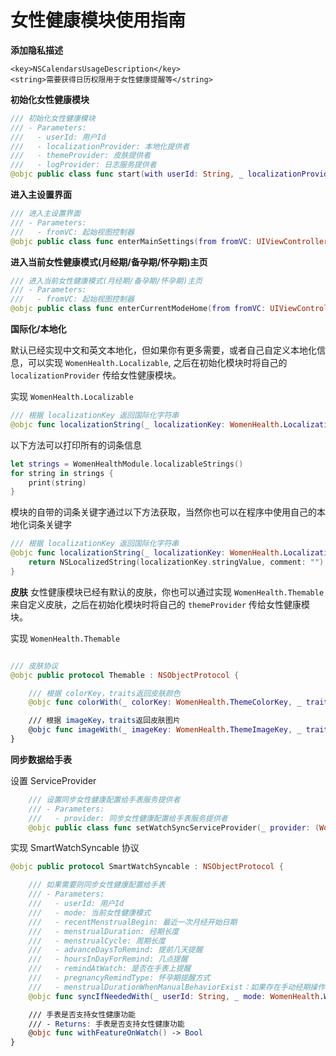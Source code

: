 # 女性健康模块使用指南

**添加隐私描述**

```
<key>NSCalendarsUsageDescription</key>
<string>需要获得日历权限用于女性健康提醒等</string>

```

**初始化女性健康模块**

```swift
/// 初始化女性健康模块
/// - Parameters:
///   - userId: 用户Id
///   - localizationProvider: 本地化提供者
///   - themeProvider: 皮肤提供者
///   - logProvider: 日志服务提供者
@objc public class func start(with userId: String, _ localizationProvider: (WomenHealth.Localizable)? = nil, _ themeProvider: (WomenHealth.Themable)? = nil, _ logProvider: (WomenHealth.Loggable)? = nil)
```

**进入主设置界面**

```swift
/// 进入主设置界面
/// - Parameters:
///   - fromVC: 起始视图控制器
@objc public class func enterMainSettings(from fromVC: UIViewController)
```

**进入当前女性健康模式(月经期/备孕期/怀孕期)主页**

```swift
/// 进入当前女性健康模式(月经期/备孕期/怀孕期)主页
/// - Parameters:
///   - fromVC: 起始视图控制器
@objc public class func enterCurrentModeHome(from fromVC: UIViewController)
```

**国际化/本地化**

默认已经实现中文和英文本地化，但如果你有更多需要，或者自己自定义本地化信息，可以实现 `WomenHealth.Localizable`, 之后在初始化模块时将自己的 `localizationProvider` 传给女性健康模块。

实现 `WomenHealth.Localizable`

```swift
/// 根据 localizationKey 返回国际化字符串
@objc func localizationString(_ localizationKey: WomenHealth.LocalizationKey) -> String?
```

以下方法可以打印所有的词条信息

```swift
let strings = WomenHealthModule.localizableStrings()
for string in strings {
    print(string)
}
```

模块的自带的词条关键字通过以下方法获取，当然你也可以在程序中使用自己的本地化词条关键字

```swift
/// 根据 localizationKey 返回国际化字符串
@objc func localizationString(_ localizationKey: WomenHealth.LocalizationKey) -> String? {
    return NSLocalizedString(localizationKey.stringValue, comment: "")
}
```

**皮肤**
女性健康模块已经有默认的皮肤，你也可以通过实现 `WomenHealth.Themable` 来自定义皮肤，之后在初始化模块时将自己的 `themeProvider` 传给女性健康模块。

实现 `WomenHealth.Themable`

```swift

/// 皮肤协议
@objc public protocol Themable : NSObjectProtocol {

    /// 根据 colorKey，traits返回皮肤颜色
    @objc func colorWith(_ colorKey: WomenHealth.ThemeColorKey, _ traits: UITraitCollection?) -> UIColor?

    /// 根据 imageKey，traits返回皮肤图片
    @objc func imageWith(_ imageKey: WomenHealth.ThemeImageKey, _ traits: UITraitCollection?) -> UIImage?
}

```

**同步数据给手表**

设置 ServiceProvider

```swift
    /// 设置同步女性健康配置给手表服务提供者
    /// - Parameters:
    ///   - provider: 同步女性健康配置给手表服务提供者
    @objc public class func setWatchSyncServiceProvider(_ provider: (WomenHealth.SmartWatchSyncable)?)
```

实现 SmartWatchSyncable 协议

```swift
@objc public protocol SmartWatchSyncable : NSObjectProtocol {

    /// 如果需要则同步女性健康配置给手表
    /// - Parameters:
    ///   - userId: 用户Id
    ///   - mode: 当前女性健康模式
    ///   - recentMenstrualBegin: 最近一次月经开始日期
    ///   - menstrualDuration: 经期长度
    ///   - menstrualCycle: 周期长度
    ///   - advanceDaysToRemind: 提前几天提醒
    ///   - hoursInDayForRemind: 几点提醒
    ///   - remindAtWatch: 是否在手表上提醒
    ///   - pregnancyRemindType: 怀孕期提醒方式
    ///   - menstrualDurationWhenManualBehaviorExist：如果存在手动经期操作时经期长度，当为0时，表示没有手动经期操作
    @objc func syncIfNeededWith(_ userId: String, _ mode: WomenHealth.WomenHealthMode, _ recentMenstrualBegin: Date, _ menstrualDuration: Int, _ menstrualCycle: Int, _ advanceDaysToRemind: Int, _ hoursInDayForRemind: Int, _ remindAtWatch: Bool, _ pregnancyRemindType: WomenHealth.PregnancyRemindType, _ menstrualDurationWhenManualBehaviorExist: Int)

    /// 手表是否支持女性健康功能
    /// - Returns: 手表是否支持女性健康功能
    @objc func withFeatureOnWatch() -> Bool
}
```
